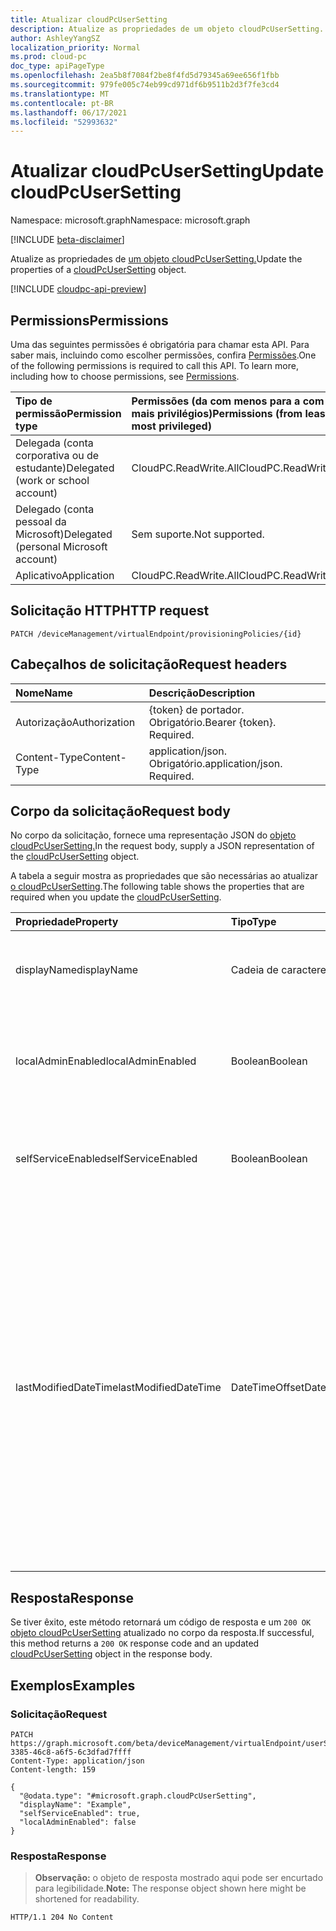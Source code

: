 ```yaml
---
title: Atualizar cloudPcUserSetting
description: Atualize as propriedades de um objeto cloudPcUserSetting.
author: AshleyYangSZ
localization_priority: Normal
ms.prod: cloud-pc
doc_type: apiPageType
ms.openlocfilehash: 2ea5b8f7084f2be8f4fd5d79345a69ee656f1fbb
ms.sourcegitcommit: 979fe005c74eb99cd971df6b9511b2d3f7fe3cd4
ms.translationtype: MT
ms.contentlocale: pt-BR
ms.lasthandoff: 06/17/2021
ms.locfileid: "52993632"
---
```

# <a name="update-cloudpcusersetting"></a><span data-ttu-id="ba114-103">Atualizar cloudPcUserSetting</span><span class="sxs-lookup"><span data-stu-id="ba114-103">Update cloudPcUserSetting</span></span>

<span data-ttu-id="ba114-104">Namespace: microsoft.graph</span><span class="sxs-lookup"><span data-stu-id="ba114-104">Namespace: microsoft.graph</span></span>

[!INCLUDE [beta-disclaimer](../../includes/beta-disclaimer.md)]

<span data-ttu-id="ba114-105">Atualize as propriedades de [um objeto cloudPcUserSetting.](../resources/cloudpcusersetting.md)</span><span class="sxs-lookup"><span data-stu-id="ba114-105">Update the properties of a [cloudPcUserSetting](../resources/cloudpcusersetting.md) object.</span></span>

[!INCLUDE [cloudpc-api-preview](../../includes/cloudpc-api-preview.md)]

## <a name="permissions"></a><span data-ttu-id="ba114-106">Permissions</span><span class="sxs-lookup"><span data-stu-id="ba114-106">Permissions</span></span>

<span data-ttu-id="ba114-p101">Uma das seguintes permissões é obrigatória para chamar esta API. Para saber mais, incluindo como escolher permissões, confira [Permissões](/graph/permissions-reference).</span><span class="sxs-lookup"><span data-stu-id="ba114-p101">One of the following permissions is required to call this API. To learn more, including how to choose permissions, see [Permissions](/graph/permissions-reference).</span></span>

|<span data-ttu-id="ba114-109">Tipo de permissão</span><span class="sxs-lookup"><span data-stu-id="ba114-109">Permission type</span></span>|<span data-ttu-id="ba114-110">Permissões (da com menos para a com mais privilégios)</span><span class="sxs-lookup"><span data-stu-id="ba114-110">Permissions (from least to most privileged)</span></span>|
|:---|:---|
|<span data-ttu-id="ba114-111">Delegada (conta corporativa ou de estudante)</span><span class="sxs-lookup"><span data-stu-id="ba114-111">Delegated (work or school account)</span></span>|<span data-ttu-id="ba114-112">CloudPC.ReadWrite.All</span><span class="sxs-lookup"><span data-stu-id="ba114-112">CloudPC.ReadWrite.All</span></span>|
|<span data-ttu-id="ba114-113">Delegado (conta pessoal da Microsoft)</span><span class="sxs-lookup"><span data-stu-id="ba114-113">Delegated (personal Microsoft account)</span></span>|<span data-ttu-id="ba114-114">Sem suporte.</span><span class="sxs-lookup"><span data-stu-id="ba114-114">Not supported.</span></span>|
|<span data-ttu-id="ba114-115">Aplicativo</span><span class="sxs-lookup"><span data-stu-id="ba114-115">Application</span></span>|<span data-ttu-id="ba114-116">CloudPC.ReadWrite.All</span><span class="sxs-lookup"><span data-stu-id="ba114-116">CloudPC.ReadWrite.All</span></span>|

## <a name="http-request"></a><span data-ttu-id="ba114-117">Solicitação HTTP</span><span class="sxs-lookup"><span data-stu-id="ba114-117">HTTP request</span></span>

<!-- {
  "blockType": "ignored"
}
-->

``` http
PATCH /deviceManagement/virtualEndpoint/provisioningPolicies/{id}
```

## <a name="request-headers"></a><span data-ttu-id="ba114-118">Cabeçalhos de solicitação</span><span class="sxs-lookup"><span data-stu-id="ba114-118">Request headers</span></span>

| <span data-ttu-id="ba114-119">Nome</span><span class="sxs-lookup"><span data-stu-id="ba114-119">Name</span></span>          | <span data-ttu-id="ba114-120">Descrição</span><span class="sxs-lookup"><span data-stu-id="ba114-120">Description</span></span>                |
| :------------ | :------------------------  |
| <span data-ttu-id="ba114-121">Autorização</span><span class="sxs-lookup"><span data-stu-id="ba114-121">Authorization</span></span> | <span data-ttu-id="ba114-p102">{token} de portador. Obrigatório.</span><span class="sxs-lookup"><span data-stu-id="ba114-p102">Bearer {token}. Required.</span></span>  |
| <span data-ttu-id="ba114-124">Content-Type</span><span class="sxs-lookup"><span data-stu-id="ba114-124">Content-Type</span></span>  | <span data-ttu-id="ba114-p103">application/json. Obrigatório.</span><span class="sxs-lookup"><span data-stu-id="ba114-p103">application/json. Required.</span></span>|

## <a name="request-body"></a><span data-ttu-id="ba114-127">Corpo da solicitação</span><span class="sxs-lookup"><span data-stu-id="ba114-127">Request body</span></span>

<span data-ttu-id="ba114-128">No corpo da solicitação, fornece uma representação JSON do [objeto cloudPcUserSetting.](../resources/cloudpcusersetting.md)</span><span class="sxs-lookup"><span data-stu-id="ba114-128">In the request body, supply a JSON representation of the [cloudPcUserSetting](../resources/cloudpcusersetting.md) object.</span></span>

<span data-ttu-id="ba114-129">A tabela a seguir mostra as propriedades que são necessárias ao atualizar [o cloudPcUserSetting](../resources/cloudpcusersetting.md).</span><span class="sxs-lookup"><span data-stu-id="ba114-129">The following table shows the properties that are required when you update the [cloudPcUserSetting](../resources/cloudpcusersetting.md).</span></span>

|<span data-ttu-id="ba114-130">Propriedade</span><span class="sxs-lookup"><span data-stu-id="ba114-130">Property</span></span>|<span data-ttu-id="ba114-131">Tipo</span><span class="sxs-lookup"><span data-stu-id="ba114-131">Type</span></span>|<span data-ttu-id="ba114-132">Descrição</span><span class="sxs-lookup"><span data-stu-id="ba114-132">Description</span></span>|
|:---|:---|:---|
|<span data-ttu-id="ba114-133">displayName</span><span class="sxs-lookup"><span data-stu-id="ba114-133">displayName</span></span>|<span data-ttu-id="ba114-134">Cadeia de caracteres</span><span class="sxs-lookup"><span data-stu-id="ba114-134">String</span></span>|<span data-ttu-id="ba114-135">O nome da configuração exibido na interface do usuário.</span><span class="sxs-lookup"><span data-stu-id="ba114-135">The setting name displayed in the user interface.</span></span>|
|<span data-ttu-id="ba114-136">localAdminEnabled</span><span class="sxs-lookup"><span data-stu-id="ba114-136">localAdminEnabled</span></span>|<span data-ttu-id="ba114-137">Boolean</span><span class="sxs-lookup"><span data-stu-id="ba114-137">Boolean</span></span>|<span data-ttu-id="ba114-138">Para ativar a opção de administrador local, altere essa configuração para `True` . </span><span class="sxs-lookup"><span data-stu-id="ba114-138">To turn on the local admin option, change this setting to `True`. </span></span> |
|<span data-ttu-id="ba114-139">selfServiceEnabled</span><span class="sxs-lookup"><span data-stu-id="ba114-139">selfServiceEnabled</span></span>|<span data-ttu-id="ba114-140">Boolean</span><span class="sxs-lookup"><span data-stu-id="ba114-140">Boolean</span></span>|<span data-ttu-id="ba114-141">Para ativar a opção self-service, altere essa configuração para `True` . </span><span class="sxs-lookup"><span data-stu-id="ba114-141">To turn on the self-service option, change this setting to `True`. </span></span>|
|<span data-ttu-id="ba114-142">lastModifiedDateTime</span><span class="sxs-lookup"><span data-stu-id="ba114-142">lastModifiedDateTime</span></span>|<span data-ttu-id="ba114-143">DateTimeOffset</span><span class="sxs-lookup"><span data-stu-id="ba114-143">DateTimeOffset</span></span>|<span data-ttu-id="ba114-144">A última data e hora em que a configuração foi modificada.</span><span class="sxs-lookup"><span data-stu-id="ba114-144">The last date and time the setting was modified.</span></span> <span data-ttu-id="ba114-145">O tipo Timestamp representa as informações de data e hora usando o formato ISO 8601 e está sempre em horário UTC.</span><span class="sxs-lookup"><span data-stu-id="ba114-145">The Timestamp type represents the date and time information using ISO 8601 format and is always in UTC time.</span></span> <span data-ttu-id="ba114-146">Por exemplo, meia-noite UTC em 1º de janeiro de 2014 tem esta aparência: '2014-01-01T00:00:00Z'.</span><span class="sxs-lookup"><span data-stu-id="ba114-146">For example, midnight UTC on Jan 1, 2014 looks like this: '2014-01-01T00:00:00Z'.</span></span> |



## <a name="response"></a><span data-ttu-id="ba114-147">Resposta</span><span class="sxs-lookup"><span data-stu-id="ba114-147">Response</span></span>

<span data-ttu-id="ba114-148">Se tiver êxito, este método retornará um código de resposta e um `200 OK` [objeto cloudPcUserSetting](../resources/cloudpcusersetting.md) atualizado no corpo da resposta.</span><span class="sxs-lookup"><span data-stu-id="ba114-148">If successful, this method returns a `200 OK` response code and an updated [cloudPcUserSetting](../resources/cloudpcusersetting.md) object in the response body.</span></span>

## <a name="examples"></a><span data-ttu-id="ba114-149">Exemplos</span><span class="sxs-lookup"><span data-stu-id="ba114-149">Examples</span></span>

### <a name="request"></a><span data-ttu-id="ba114-150">Solicitação</span><span class="sxs-lookup"><span data-stu-id="ba114-150">Request</span></span>
<!-- {
  "blockType": "request",
  "name": "update_cloudpcusersetting"
}
-->
``` http
PATCH https://graph.microsoft.com/beta/deviceManagement/virtualEndpoint/userSettings/b0c2d35f-3385-46c8-a6f5-6c3dfad7ffff
Content-Type: application/json
Content-length: 159

{
  "@odata.type": "#microsoft.graph.cloudPcUserSetting",
  "displayName": "Example",
  "selfServiceEnabled": true,
  "localAdminEnabled": false
}
```


### <a name="response"></a><span data-ttu-id="ba114-151">Resposta</span><span class="sxs-lookup"><span data-stu-id="ba114-151">Response</span></span>
><span data-ttu-id="ba114-152">**Observação:** o objeto de resposta mostrado aqui pode ser encurtado para legibilidade.</span><span class="sxs-lookup"><span data-stu-id="ba114-152">**Note:** The response object shown here might be shortened for readability.</span></span>
<!-- {
  "blockType": "response",
  "truncated": true
}
-->
``` http
HTTP/1.1 204 No Content
```
